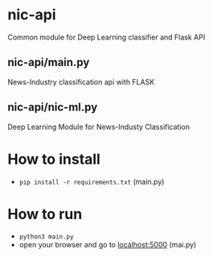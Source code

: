 # nic-api
Common module for Deep Learning classifier and Flask API

## nic-api/main.py
News-Industry classification api with FLASK

## nic-api/nic-ml.py
Deep Learning Module for News-Industy Classification

# How to install 
- `pip install -r requirements.txt` (main.py)

# How to run 
- `python3 main.py`
- open your browser and go to [localhost:5000](http://localhost:5000) (mai.py)

